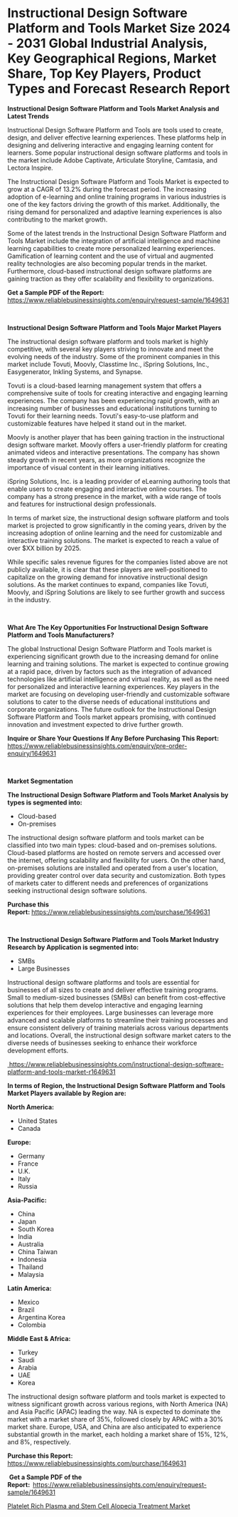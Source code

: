 <p><h1>Instructional Design Software Platform and Tools Market Size 2024 - 2031 Global Industrial Analysis, Key Geographical Regions, Market Share, Top Key Players, Product Types and Forecast Research Report</h1></p><p><strong>Instructional Design Software Platform and Tools Market Analysis and Latest Trends</strong></p>
<p><p>Instructional Design Software Platform and Tools are tools used to create, design, and deliver effective learning experiences. These platforms help in designing and delivering interactive and engaging learning content for learners. Some popular instructional design software platforms and tools in the market include Adobe Captivate, Articulate Storyline, Camtasia, and Lectora Inspire.</p><p>The Instructional Design Software Platform and Tools Market is expected to grow at a CAGR of 13.2% during the forecast period. The increasing adoption of e-learning and online training programs in various industries is one of the key factors driving the growth of this market. Additionally, the rising demand for personalized and adaptive learning experiences is also contributing to the market growth.</p><p>Some of the latest trends in the Instructional Design Software Platform and Tools Market include the integration of artificial intelligence and machine learning capabilities to create more personalized learning experiences. Gamification of learning content and the use of virtual and augmented reality technologies are also becoming popular trends in the market. Furthermore, cloud-based instructional design software platforms are gaining traction as they offer scalability and flexibility to organizations.</p></p>
<p><strong>Get a Sample PDF of the Report:&nbsp;</strong> <a href="https://www.reliablebusinessinsights.com/enquiry/request-sample/1649631">https://www.reliablebusinessinsights.com/enquiry/request-sample/1649631</a></p>
<p>&nbsp;</p>
<p><strong>Instructional Design Software Platform and Tools Major Market Players</strong></p>
<p><p>The instructional design software platform and tools market is highly competitive, with several key players striving to innovate and meet the evolving needs of the industry. Some of the prominent companies in this market include Tovuti, Moovly, Classtime Inc., iSpring Solutions, Inc., Easygenerator, Inkling Systems, and Synapse.</p><p>Tovuti is a cloud-based learning management system that offers a comprehensive suite of tools for creating interactive and engaging learning experiences. The company has been experiencing rapid growth, with an increasing number of businesses and educational institutions turning to Tovuti for their learning needs. Tovuti's easy-to-use platform and customizable features have helped it stand out in the market.</p><p>Moovly is another player that has been gaining traction in the instructional design software market. Moovly offers a user-friendly platform for creating animated videos and interactive presentations. The company has shown steady growth in recent years, as more organizations recognize the importance of visual content in their learning initiatives.</p><p>iSpring Solutions, Inc. is a leading provider of eLearning authoring tools that enable users to create engaging and interactive online courses. The company has a strong presence in the market, with a wide range of tools and features for instructional design professionals.</p><p>In terms of market size, the instructional design software platform and tools market is projected to grow significantly in the coming years, driven by the increasing adoption of online learning and the need for customizable and interactive training solutions. The market is expected to reach a value of over $XX billion by 2025.</p><p>While specific sales revenue figures for the companies listed above are not publicly available, it is clear that these players are well-positioned to capitalize on the growing demand for innovative instructional design solutions. As the market continues to expand, companies like Tovuti, Moovly, and iSpring Solutions are likely to see further growth and success in the industry.</p></p>
<p>&nbsp;</p>
<p><strong>What Are The Key Opportunities For Instructional Design Software Platform and Tools Manufacturers?</strong></p>
<p><p>The global Instructional Design Software Platform and Tools market is experiencing significant growth due to the increasing demand for online learning and training solutions. The market is expected to continue growing at a rapid pace, driven by factors such as the integration of advanced technologies like artificial intelligence and virtual reality, as well as the need for personalized and interactive learning experiences. Key players in the market are focusing on developing user-friendly and customizable software solutions to cater to the diverse needs of educational institutions and corporate organizations. The future outlook for the Instructional Design Software Platform and Tools market appears promising, with continued innovation and investment expected to drive further growth.</p></p>
<p><strong>Inquire or Share Your Questions If Any Before Purchasing This Report:</strong> <a href="https://www.reliablebusinessinsights.com/enquiry/pre-order-enquiry/1649631">https://www.reliablebusinessinsights.com/enquiry/pre-order-enquiry/1649631</a></p>
<p>&nbsp;</p>
<p><strong>Market Segmentation</strong></p>
<p><strong>The Instructional Design Software Platform and Tools Market Analysis by types is segmented into:</strong></p>
<p><ul><li>Cloud-based</li><li>On-premises</li></ul></p>
<p><p>The instructional design software platform and tools market can be classified into two main types: cloud-based and on-premises solutions. Cloud-based platforms are hosted on remote servers and accessed over the internet, offering scalability and flexibility for users. On the other hand, on-premises solutions are installed and operated from a user's location, providing greater control over data security and customization. Both types of markets cater to different needs and preferences of organizations seeking instructional design software solutions.</p></p>
<p><strong>Purchase this Report:&nbsp;</strong><a href="https://www.reliablebusinessinsights.com/purchase/1649631">https://www.reliablebusinessinsights.com/purchase/1649631</a></p>
<p>&nbsp;</p>
<p><strong>The Instructional Design Software Platform and Tools Market Industry Research by Application is segmented into:</strong></p>
<p><ul><li>SMBs</li><li>Large Businesses</li></ul></p>
<p><p>Instructional design software platforms and tools are essential for businesses of all sizes to create and deliver effective training programs. Small to medium-sized businesses (SMBs) can benefit from cost-effective solutions that help them develop interactive and engaging learning experiences for their employees. Large businesses can leverage more advanced and scalable platforms to streamline their training processes and ensure consistent delivery of training materials across various departments and locations. Overall, the instructional design software market caters to the diverse needs of businesses seeking to enhance their workforce development efforts.</p></p>
<p><a href="https://www.reliablebusinessinsights.com/instructional-design-software-platform-and-tools-market-r1649631">&nbsp;https://www.reliablebusinessinsights.com/instructional-design-software-platform-and-tools-market-r1649631</a></p>
<p><strong>In terms of Region, the Instructional Design Software Platform and Tools Market Players available by Region are:</strong></p>
<p>
    <p> <strong> North America: </strong>
        <ul>
            <li>United States</li>
            <li>Canada</li>
        </ul>
        </p> 
    <p> <strong> Europe: </strong>
        <ul>
            <li>Germany</li>
            <li>France</li>
            <li>U.K.</li>
            <li>Italy</li>
            <li>Russia</li>
        </ul>
        </p> 
    <p> <strong> Asia-Pacific: </strong>
        <ul>
            <li>China</li>
            <li>Japan</li>
            <li>South Korea</li>
            <li>India</li>
            <li>Australia</li>
            <li>China Taiwan</li>
            <li>Indonesia</li>
            <li>Thailand</li>
            <li>Malaysia</li>
        </ul>
        </p> 
    <p> <strong> Latin America: </strong>
        <ul>
            <li>Mexico</li>
            <li>Brazil</li>
            <li>Argentina Korea</li>
            <li>Colombia</li>
        </ul>
        </p> 
    <p> <strong> Middle East & Africa: </strong>
        <ul>
            <li>Turkey</li>
            <li>Saudi</li>
            <li>Arabia</li>
            <li>UAE</li>
            <li>Korea</li>
        </ul>
    </p>
    </p>
<p><p>The instructional design software platform and tools market is expected to witness significant growth across various regions, with North America (NA) and Asia Pacific (APAC) leading the way. NA is expected to dominate the market with a market share of 35%, followed closely by APAC with a 30% market share. Europe, USA, and China are also anticipated to experience substantial growth in the market, each holding a market share of 15%, 12%, and 8%, respectively.</p></p>
<p><strong>Purchase this Report: </strong><a href="https://www.reliablebusinessinsights.com/purchase/1649631">https://www.reliablebusinessinsights.com/purchase/1649631</a></p>
<p>&nbsp;<strong>Get a Sample PDF of the Report:&nbsp;&nbsp;</strong><a href="https://www.reliablebusinessinsights.com/enquiry/request-sample/1649631">https://www.reliablebusinessinsights.com/enquiry/request-sample/1649631</a></p>
<p><strong></strong></p>
<p><p><a href="https://view.publitas.com/reportprime-1/platelet-rich-plasma-and-stem-cell-alopecia-treatment-market-emerging-trends-and-future-prospects-for-period-from-2024-to-2031/">Platelet Rich Plasma and Stem Cell Alopecia Treatment Market</a></p></p>